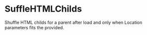 # SuffleHTMLChilds
Shuffle HTML childs for a parent after load and only when Location parameters fits the provided.

